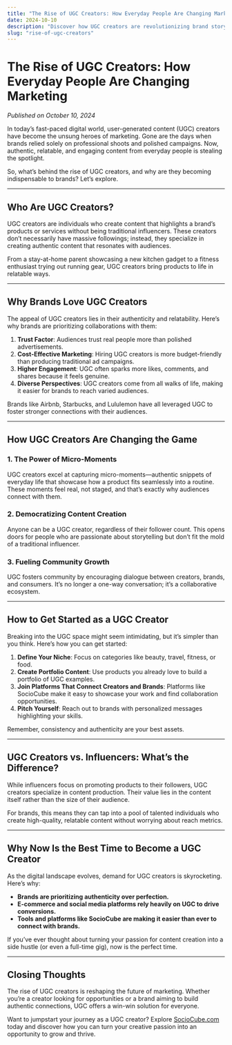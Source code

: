 ```yaml
---
title: "The Rise of UGC Creators: How Everyday People Are Changing Marketing"
date: 2024-10-10
description: "Discover how UGC creators are revolutionizing brand storytelling and reshaping digital marketing strategies."
slug: "rise-of-ugc-creators"
---
```


# The Rise of UGC Creators: How Everyday People Are Changing Marketing

*Published on October 10, 2024*

In today’s fast-paced digital world, user-generated content (UGC) creators have become the unsung heroes of marketing. Gone are the days when brands relied solely on professional shoots and polished campaigns. Now, authentic, relatable, and engaging content from everyday people is stealing the spotlight.

So, what’s behind the rise of UGC creators, and why are they becoming indispensable to brands? Let’s explore.

---

## Who Are UGC Creators?

UGC creators are individuals who create content that highlights a brand’s products or services without being traditional influencers. These creators don’t necessarily have massive followings; instead, they specialize in creating authentic content that resonates with audiences.

From a stay-at-home parent showcasing a new kitchen gadget to a fitness enthusiast trying out running gear, UGC creators bring products to life in relatable ways.

---

## Why Brands Love UGC Creators

The appeal of UGC creators lies in their authenticity and relatability. Here’s why brands are prioritizing collaborations with them:

1. **Trust Factor**: Audiences trust real people more than polished advertisements.
2. **Cost-Effective Marketing**: Hiring UGC creators is more budget-friendly than producing traditional ad campaigns.
3. **Higher Engagement**: UGC often sparks more likes, comments, and shares because it feels genuine.
4. **Diverse Perspectives**: UGC creators come from all walks of life, making it easier for brands to reach varied audiences.

Brands like Airbnb, Starbucks, and Lululemon have all leveraged UGC to foster stronger connections with their audiences.

---

## How UGC Creators Are Changing the Game

### 1. **The Power of Micro-Moments**
UGC creators excel at capturing micro-moments—authentic snippets of everyday life that showcase how a product fits seamlessly into a routine. These moments feel real, not staged, and that’s exactly why audiences connect with them.

### 2. **Democratizing Content Creation**
Anyone can be a UGC creator, regardless of their follower count. This opens doors for people who are passionate about storytelling but don’t fit the mold of a traditional influencer.

### 3. **Fueling Community Growth**
UGC fosters community by encouraging dialogue between creators, brands, and consumers. It’s no longer a one-way conversation; it’s a collaborative ecosystem.

---

## How to Get Started as a UGC Creator

Breaking into the UGC space might seem intimidating, but it’s simpler than you think. Here’s how you can get started:

1. **Define Your Niche**: Focus on categories like beauty, travel, fitness, or food.
2. **Create Portfolio Content**: Use products you already love to build a portfolio of UGC examples.
3. **Join Platforms That Connect Creators and Brands**: Platforms like SocioCube make it easy to showcase your work and find collaboration opportunities.
4. **Pitch Yourself**: Reach out to brands with personalized messages highlighting your skills.

Remember, consistency and authenticity are your best assets.

---

## UGC Creators vs. Influencers: What’s the Difference?

While influencers focus on promoting products to their followers, UGC creators specialize in content production. Their value lies in the content itself rather than the size of their audience.

For brands, this means they can tap into a pool of talented individuals who create high-quality, relatable content without worrying about reach metrics.

---

## Why Now Is the Best Time to Become a UGC Creator

As the digital landscape evolves, demand for UGC creators is skyrocketing. Here’s why:

- **Brands are prioritizing authenticity over perfection.**
- **E-commerce and social media platforms rely heavily on UGC to drive conversions.**
- **Tools and platforms like SocioCube are making it easier than ever to connect with brands.**

If you’ve ever thought about turning your passion for content creation into a side hustle (or even a full-time gig), now is the perfect time.

---

## Closing Thoughts

The rise of UGC creators is reshaping the future of marketing. Whether you’re a creator looking for opportunities or a brand aiming to build authentic connections, UGC offers a win-win solution for everyone.

Want to jumpstart your journey as a UGC creator? Explore [SocioCube.com](https://sociocube.com) today and discover how you can turn your creative passion into an opportunity to grow and thrive.  
